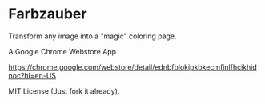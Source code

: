Farbzauber
===============

Transform any image into a "magic" coloring page.

A Google Chrome Webstore App

https://chrome.google.com/webstore/detail/ednbfblokipkbkecmfinlfhcikhidnoc?hl=en-US

MIT License (Just fork it already).

